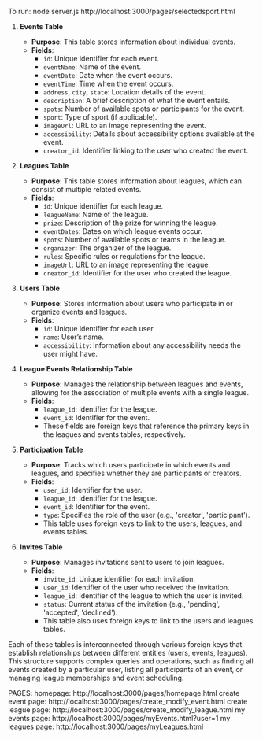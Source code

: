 To run: node server.js
http://localhost:3000/pages/selectedsport.html

1. **Events Table**

   - **Purpose**: This table stores information about individual events.
   - **Fields**:
     - `id`: Unique identifier for each event.
     - `eventName`: Name of the event.
     - `eventDate`: Date when the event occurs.
     - `eventTime`: Time when the event occurs.
     - `address`, `city`, `state`: Location details of the event.
     - `description`: A brief description of what the event entails.
     - `spots`: Number of available spots or participants for the event.
     - `sport`: Type of sport (if applicable).
     - `imageUrl`: URL to an image representing the event.
     - `accessibility`: Details about accessibility options available at the event.
     - `creator_id`: Identifier linking to the user who created the event.

2. **Leagues Table**

   - **Purpose**: This table stores information about leagues, which can consist of multiple related events.
   - **Fields**:
     - `id`: Unique identifier for each league.
     - `leagueName`: Name of the league.
     - `prize`: Description of the prize for winning the league.
     - `eventDates`: Dates on which league events occur.
     - `spots`: Number of available spots or teams in the league.
     - `organizer`: The organizer of the league.
     - `rules`: Specific rules or regulations for the league.
     - `imageUrl`: URL to an image representing the league.
     - `creator_id`: Identifier for the user who created the league.

3. **Users Table**

   - **Purpose**: Stores information about users who participate in or organize events and leagues.
   - **Fields**:
     - `id`: Unique identifier for each user.
     - `name`: User’s name.
     - `accessibility`: Information about any accessibility needs the user might have.

4. **League Events Relationship Table**

   - **Purpose**: Manages the relationship between leagues and events, allowing for the association of multiple events with a single league.
   - **Fields**:
     - `league_id`: Identifier for the league.
     - `event_id`: Identifier for the event.
     - These fields are foreign keys that reference the primary keys in the leagues and events tables, respectively.

5. **Participation Table**

   - **Purpose**: Tracks which users participate in which events and leagues, and specifies whether they are participants or creators.
   - **Fields**:
     - `user_id`: Identifier for the user.
     - `league_id`: Identifier for the league.
     - `event_id`: Identifier for the event.
     - `type`: Specifies the role of the user (e.g., 'creator', 'participant').
     - This table uses foreign keys to link to the users, leagues, and events tables.

6. **Invites Table**
   - **Purpose**: Manages invitations sent to users to join leagues.
   - **Fields**:
     - `invite_id`: Unique identifier for each invitation.
     - `user_id`: Identifier of the user who received the invitation.
     - `league_id`: Identifier of the league to which the user is invited.
     - `status`: Current status of the invitation (e.g., 'pending', 'accepted', 'declined').
     - This table also uses foreign keys to link to the users and leagues tables.

Each of these tables is interconnected through various foreign keys that establish relationships between different entities (users, events, leagues). This structure supports complex queries and operations, such as finding all events created by a particular user, listing all participants of an event, or managing league memberships and event scheduling.

PAGES:
homepage: http://localhost:3000/pages/homepage.html
create event page: http://localhost:3000/pages/create_modify_event.html
create league page: http://localhost:3000/pages/create_modify_league.html
my events page: http://localhost:3000/pages/myEvents.html?user=1
my leagues page: http://localhost:3000/pages/myLeagues.html
